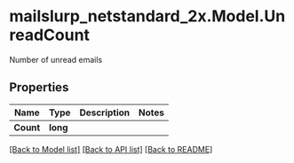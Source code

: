 # mailslurp_netstandard_2x.Model.UnreadCount
Number of unread emails

## Properties

Name | Type | Description | Notes
------------ | ------------- | ------------- | -------------
**Count** | **long** |  | 

[[Back to Model list]](../README#documentation-for-models) [[Back to API list]](../README#documentation-for-api-endpoints) [[Back to README]](../README)

